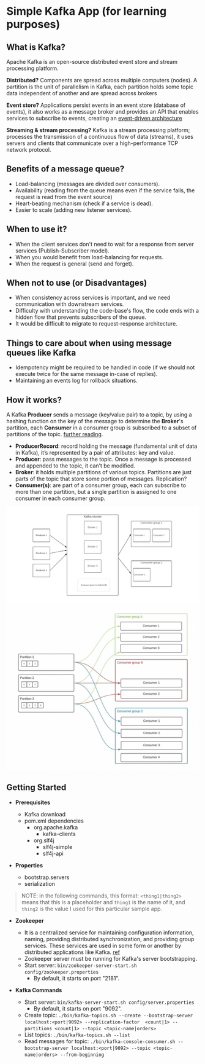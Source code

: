 # Simple Kafka App (for learning purposes)

## What is Kafka?
Apache Kafka is an open-source distributed event store and stream processing platform.

**Distributed?** Components are spread across multiple computers (nodes). A partition is the unit of 
parallelism in Kafka, each partition holds some topic data independent of another and are spread across brokers

**Event store?** Applications persist events in an event store (database of events), it also works as a message 
broker and provides an API that enables services to subscribe to events, creating an [event-driven architecture](https://aws.amazon.com/event-driven-architecture/) 

**Streaming & stream processing?** Kafka is a stream processing platform; processes the transmission of a continuous 
flow of data (streams), it uses servers and clients that communicate over a high-performance TCP network protocol.

## Benefits of a message queue?
* Load-balancing (messages are divided over consumers).
* Availability (reading from the queue means even if the service fails, the request is read from the event source) 
* Heart-beating mechanism (check if a service is dead).
* Easier to scale (adding new listener services).

## When to use it?
* When the client services don't need to wait for a response from server services (Publish-Subscriber model).
* When you would benefit from load-balancing for requests. 
* When the request is general (send and forget). 

## When not to use (or Disadvantages)
* When consistency across services is important, and we need communication with downstream services.
* Difficulty with understanding the code-base's flow, the code ends with a hidden flow that prevents subscribers of 
the queue. 
* It would be difficult to migrate to request-response architecture. 

## Things to care about when using message queues like Kafka
* Idempotency might be required to be handled in code (if we should not execute twice for the same message in-case of 
  replies).
* Maintaining an events log for rollback situations.


## How it works?
A Kafka **Producer** sends a message (key/value pair) to a topic, by using a hashing function on the key of
the message to determine the **Broker**'s partition, each **Consumer** in a consumer group is subscribed to a subset 
of partitions of the topic. [further reading](https://softwaremill.com/what-problems-does-kafka-solve-in-distributed-systems/).
 
* **ProducerRecord**: record holding the message (fundamental unit of data in Kafka), it’s represented by a pair of 
  attributes: key and value. 
* **Producer**: pass messages to the topic. Once a message is processed and appended to the topic, it can’t be modified.
* **Broker**: it holds multiple partitions of various topics. Partitions are just parts of the topic that 
  store some portion of messages. Replication?
* **Consumer(s)**: are part of a consumer group, each can subscribe to more than one partition, but a single 
  partition is assigned to one consumer in each consumer group.

![](readme-images/kafka-cluster.png)  
![](readme-images/consumer-groups.png)

## Getting Started
* **Prerequisites**
  * Kafka download
  * pom.xml dependencies
    * org.apache.kafka
      * kafka-clients
    * org.slf4j
      * slf4j-simple
      * slf4j-api

* **Properties** 
  * bootstrap.servers
  * serialization
> NOTE: in the following commands, this format: `<thing1|thing2>` means that this is a placeholder and `thing1` is the 
> name of it, and `thing2` is the value I used for this particular sample app. 
* **Zookeeper** 
  * It is a centralized service for maintaining configuration information, naming, providing distributed 
    synchronization, and providing group services. These services are used in some form or another by distributed 
    applications like Kafka. [ref](https://zookeeper.apache.org/)
  * Zookeeper server must be running for Kafka's server bootstrapping. 
  * Start server: `bin/zookeeper-server-start.sh config/zookeeper.properties`
    * By default, it starts on port "2181".

* **Kafka Commands**
  * Start server: `bin/kafka-server-start.sh config/server.properties`
    * By default, it starts on port "9092".
  * Create topic: `./bin/kafka-topics.sh --create --bootstrap-server localhost:<port|9092> --replication-factor 
    <count|1> --partitions <count|1> --topic <topic-name|orders>`
  * List topics: `./bin/kafka-topics.sh --list`
  * Read messages for topic: `./bin/kafka-console-consumer.sh --bootstrap-server localhost:<port|9092> --topic <topic-name|orders> --from-beginning`